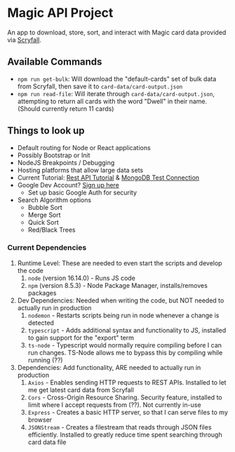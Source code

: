 # Magic API Project
An app to download, store, sort, and interact with Magic card data provided via [Scryfall](https://scryfall.com/docs/api).

## Available Commands
- `npm run get-bulk`: Will download the "default-cards" set of bulk data from Scryfall, then save it to `card-data/card-output.json`
- `npm run read-file`: Will iterate through `card-data/card-output.json`, attempting to return all cards with the word "Dwell" in their name. (Should currently return 11 cards)

## Things to look up
- Default routing for Node or React applications
- Possibly Bootstrap or Init
- NodeJS Breakpoints / Debugging
- Hosting platforms that allow large data sets
- Current Tutorial: [Rest API Tutorial](https://www.youtube.com/watch?v=vjf774RKrLc) & [MongoDB Test Connection](https://www.mongodb.com/docs/atlas/security/add-ip-address-to-list/)
- Google Dev Account? [Sign up here](https://developers.google.com/)
  - Set up basic Google Auth for security
- Search Algorithm options
  - Bubble Sort
  - Merge Sort
  - Quick Sort
  - Red/Black Trees

### Current Dependencies
1) Runtime Level: These are needed to even start the scripts and develop the code
   1) `node` (version 16.14.0) - Runs JS code
   2) `npm` (version 8.5.3) - Node Package Manager, installs/removes packages
2) Dev Dependencies: Needed when writing the code, but NOT needed to actually run in production
   1) `nodemon` - Restarts scripts being run in node whenever a change is detected
   2) `typescript` - Adds additional syntax and functionality to JS, installed to gain support for the "export" term
   3) `ts-node` - Typescript would normally require compiling before I can run changes. TS-Node allows me to bypass this by compiling while running (??)
3) Dependencies: Add functionality, ARE needed to actually run in production
   1) `Axios` - Enables sending HTTP requests to REST APIs. Installed to let me get latest card data from Scryfall
   2) `Cors` - Cross-Origin Resource Sharing. Security feature, installed to limit where I accept requests from (??). Not currently in-use
   3) `Express` - Creates a basic HTTP server, so that I can serve files to my browser
   4) `JSONStream` - Creates a filestream that reads through JSON files efficiently. Installed to greatly reduce time spent searching through card data file
